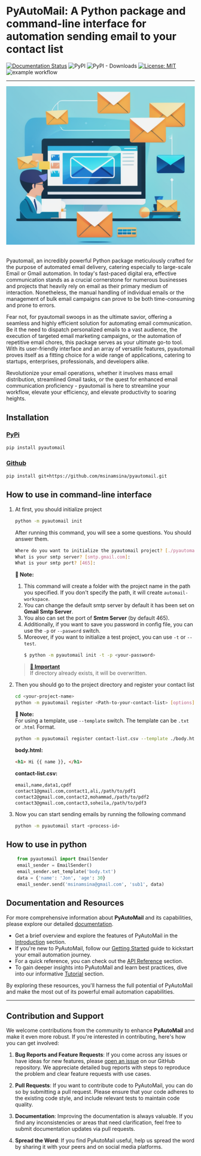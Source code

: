 # PyAutoMail: A Python package and command-line interface for automation sending email to your contact list


[![Documentation Status](https://readthedocs.org/projects/pyautomail/badge/?version=latest)](https://pyautomail.readthedocs.io/en/latest/?badge=latest)
![PyPI](https://img.shields.io/pypi/v/pyautomail?label=pypi%20pyautomail)
![PyPI - Downloads](https://img.shields.io/pypi/dm/pyautomail)
[![License: MIT](https://img.shields.io/badge/License-MIT-blue.svg)](https://opensource.org/licenses/MIT)
![example workflow](https://github.com/msinamsina/pyautomail/actions/workflows/publish.yml/badge.svg)

-----

<div align="center">
  <img src="./docs/_static/automail-logo.png"/>
</div>
<br>


Pyautomail, an incredibly powerful Python package meticulously crafted for the purpose of automated email delivery, catering especially to large-scale Email or Gmail automation. In today's fast-paced digital era, effective communication stands as a crucial cornerstone for numerous businesses and projects that heavily rely on email as their primary medium of interaction. Nonetheless, the manual handling of individual emails or the management of bulk email campaigns can prove to be both time-consuming and prone to errors.

Fear not, for pyautomail swoops in as the ultimate savior, offering a seamless and highly efficient solution for automating email communication. Be it the need to dispatch personalized emails to a vast audience, the execution of targeted email marketing campaigns, or the automation of repetitive email chores, this package serves as your ultimate go-to tool. With its user-friendly interface and an array of versatile features, pyautomail proves itself as a fitting choice for a wide range of applications, catering to startups, enterprises, professionals, and developers alike.

Revolutionize your email operations, whether it involves mass email distribution, streamlined Gmail tasks, or the quest for enhanced email communication proficiency - pyautomail is here to streamline your workflow, elevate your efficiency, and elevate productivity to soaring heights.


## Installation

### [PyPi](https://pypi.org/project/pyautomail/)
```bash
pip install pyautomail
```

### [Github](https://github.com/msinamsina/pyautomail.git)
```bash
pip install git+https://github.com/msinamsina/pyautomail.git
```

## How to use in command-line interface

1. At first, you should initialize project
    ```bash
    python -m pyautomail init
    ```
    
   After running this command, you will see a some questions. You should answer them.
    
   ```bash
   Where do you want to initialize the pyautomail project? [./pyautomail-workspace]
   What is your smtp server? [smtp.gmail.com]:
   What is your smtp port? [465]:
   ```
   
    **📘 Note:**   
    1. This command will create a folder with the project name in the path you specified. 
    If you don't specify the path, it will create ```automail-workspace```.  
    2. You can change the default smtp server by default it has been set on **Gmail Smtp Server**. 
    3. You also can set the port of **Smtm Server** (by default 465).
    4. Additionally, if you want to save you password in config file, you can use the ```-p``` or 
   ```--pasword``` switch.
    5. Moreover, if you want to initialize a test project, you can use ```-t``` or ```--test```. 
       ```bash
       $ python -m pyautomail init -t -p <your-password>
       ```

   > **[📙 Important]()**  
   > If directory already exists, it will be overwritten.
   
1. Then you should go to the project directory and register your contact list
    ```bash
    cd <your-project-name>
    python -m pyautomail register <Path-to-your-contact-list> [options]
   ```
   **📘 Note:**   
   For using a template, use ```--template``` switch. The template can be ```.txt``` or ```.html```
   Format.
   ```bash
   python -m pyautomail register contact-list.csv --template ./body.html
   ```
   **body.html:**
   ```html
   <h1> Hi {{ name }}, </h1>
   ```
   **contact-list.csv:**
   ```csv
   email,name,data1,cpdf
   contact1@gmail.com,contact1,ali,/path/to/pdf1
   contact2@gmail.com,contact2,mohammad,/path/to/pdf2
   contact3@gmail.com,contact3,soheila,/path/to/pdf3
   ```
   
1. Now you can start sending emails by running the following command
   ```bash
   python -m pyautomail start <process-id>
   ```
   
## How to use in python

```python
    from pyautomail import EmailSender
    email_sender = EmailSender()
    email_sender.set_template('body.txt')
    data = {'name': 'Jon', 'age': 30}
    email_sender.send('msinamsina@gmail.com', 'sub1', data)
```

## Documentation and Resources

For more comprehensive information about **PyAutoMail** and its capabilities, please explore our detailed [documentation](https://pyautomail.readthedocs.io/en/latest/).

- Get a brief overview and explore the features of PyAutoMail in the [Introduction](https://pyautomail.readthedocs.io/en/latest/introduction.html) section.
- If you're new to PyAutoMail, follow our [Getting Started](https://pyautomail.readthedocs.io/en/latest/getting-started.html) guide to kickstart your email automation journey.
- For a quick reference, you can check out the [API Reference](https://pyautomail.readthedocs.io/en/latest/api/index.html) section.
- To gain deeper insights into PyAutoMail and learn best practices, dive into our informative [Tutorial](https://pyautomail.readthedocs.io/en/latest/tutorial/index.html) section.

By exploring these resources, you'll harness the full potential of PyAutoMail and make the most out of its powerful email automation capabilities.

---

## Contribution and Support

We welcome contributions from the community to enhance **PyAutoMail** and make it even more robust. If you're interested in contributing, here's how you can get involved:

1. **Bug Reports and Feature Requests**: If you come across any issues or have ideas for new features, please [open an issue](https://github.com/msinamsina/automail/issues) on our GitHub repository. We appreciate detailed bug reports with steps to reproduce the problem and clear feature requests with use cases.

2. **Pull Requests**: If you want to contribute code to PyAutoMail, you can do so by submitting a pull request. Please ensure that your code adheres to the existing code style, and include relevant tests to maintain code quality.

3. **Documentation**: Improving the documentation is always valuable. If you find any inconsistencies or areas that need clarification, feel free to submit documentation updates via pull requests.

4. **Spread the Word**: If you find PyAutoMail useful, help us spread the word by sharing it with your peers and on social media platforms.
